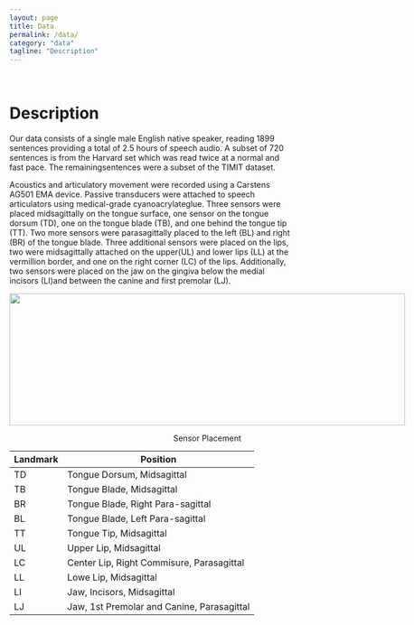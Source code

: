```yaml
---
layout: page
title: Data
permalink: /data/
category: "data"
tagline: "Description"
---
```


<div class="intro"><br>
    <h1>Description</h1>
    <p>
        Our data consists of a single male English native speaker, reading 1899 sentences providing a total of 2.5 hours of speech audio. A subset of 720 sentences is from the Harvard set which was read twice at a normal and fast pace. The remainingsentences were a subset of the TIMIT dataset.
    </p>
    <p>
        Acoustics and articulatory movement were recorded using a Carstens AG501 EMA device. Passive transducers were attached to speech articulators using medical-grade cyanoacrylateglue. Three sensors were placed midsagittally on the tongue surface, one sensor on the tongue dorsum (TD), one on the tongue blade (TB), and one behind the tongue tip (TT). Two more sensors were parasagittally placed to the left (BL) and right (BR) of the tongue blade. Three additional sensors were placed on the lips, two were midsagittally attached on the upper(UL) and lower lips (LL) at the vermillion border, and one on the right corner (LC) of the lips. Additionally, two sensors were placed on the jaw on the gingiva below the medial incisors (LI)and between the canine and first premolar (LJ).
    </p>
</div>

<div class="teaser">
  <div style="float:left;margin-right:5px;">
      <img src="{{site.url}}/{{site.baseurl}}/images/data/tongue_sensors.png" height="234" width="700"  />
      <p style="text-align:center;">Sensor Placement</p>
  </div>
</div>


<table class="tg">
<thead>
  <tr>
    <th class="tg-fymr">Landmark</th>
    <th class="tg-fymr">Position</th>
  </tr>
</thead>
<tbody>
  <tr>
    <td class="tg-0pky">TD</td>
    <td class="tg-0pky">Tongue Dorsum, Midsagittal</td>
  </tr>
  <tr>
    <td class="tg-0pky">TB</td>
    <td class="tg-0pky">Tongue Blade, Midsagittal</td>
  </tr>
  <tr>
    <td class="tg-0pky">BR</td>
    <td class="tg-0pky">Tongue Blade, Right Para-sagittal</td>
  </tr>
  <tr>
    <td class="tg-0pky">BL</td>
    <td class="tg-0pky">Tongue Blade, Left Para-sagittal</td>
  </tr>
  <tr>
    <td class="tg-0pky">TT</td>
    <td class="tg-0pky">Tongue Tip, Midsagittal</td>
  </tr>
  <tr>
    <td class="tg-0pky">UL</td>
    <td class="tg-0pky">Upper Lip, Midsagittal</td>
  </tr>
  <tr>
    <td class="tg-0pky">LC</td>
    <td class="tg-0pky">Center Lip, Right Commisure, Parasagittal</td>
  </tr>
  <tr>
    <td class="tg-0pky">LL</td>
    <td class="tg-0pky">Lowe Lip, Midsagittal</td>
  </tr>
  <tr>
    <td class="tg-0pky">LI</td>
    <td class="tg-0pky">Jaw, Incisors, Midsagittal</td>
  </tr>
  <tr>
    <td class="tg-0pky">LJ</td>
    <td class="tg-0pky">Jaw, 1st Premolar and Canine, Parasagittal</td>
  </tr>
</tbody>
</table>